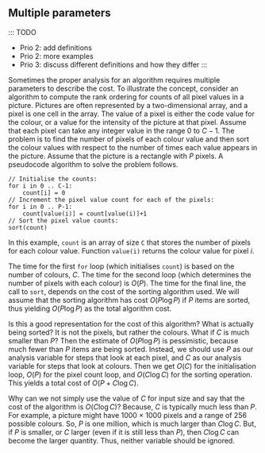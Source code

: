 
## Multiple parameters

::: TODO
- Prio 2: add definitions
- Prio 2: more examples
- Prio 3: discuss different definitions and how they differ
:::

Sometimes the proper analysis for an algorithm requires multiple
parameters to describe the cost. To illustrate the concept, consider an
algorithm to compute the rank ordering for counts of all pixel values in
a picture. Pictures are often represented by a two-dimensional array,
and a pixel is one cell in the array. The value of a pixel is either the
code value for the colour, or a value for the intensity of the picture at
that pixel. Assume that each pixel can take any integer value in the
range 0 to $C - 1$. The problem is to find the number of pixels of each
colour value and then sort the colour values with respect to the number of
times each value appears in the picture. Assume that the picture is a
rectangle with $P$ pixels. A pseudocode algorithm to solve the problem
follows.

    // Initialise the counts:
    for i in 0 .. C-1:
        count[i] = 0
    // Increment the pixel value count for each of the pixels:
    for i in 0 .. P-1:
        count[value(i)] = count[value(i)]+1
    // Sort the pixel value counts:
    sort(count)

In this example, `count` is an array of size `C` that stores the number
of pixels for each colour value. Function `value(i)` returns the colour
value for pixel $i$.

The time for the first `for` loop (which initialises `count`) is based
on the number of colours, $C$. The time for the second loop (which
determines the number of pixels with each colour) is $O(P)$. The
time for the final line, the call to `sort`, depends on the cost of the
sorting algorithm used. We will assume that the sorting algorithm has
cost $O(P \log P)$ if $P$ items are sorted, thus yielding
$O(P \log P)$ as the total algorithm cost.

Is this a good representation for the cost of this algorithm? What is
actually being sorted? It is not the pixels, but rather the colours. What
if $C$ is much smaller than $P$? Then the estimate of $O(P \log P)$
is pessimistic, because much fewer than $P$ items are being sorted.
Instead, we should use $P$ as our analysis variable for steps that look
at each pixel, and $C$ as our analysis variable for steps that look at
colours. Then we get $O(C)$ for the initialisation loop, $O(P)$
for the pixel count loop, and $O(C \log C)$ for the sorting
operation. This yields a total cost of $O(P + C \log C)$.

Why can we not simply use the value of $C$ for input size and say that
the cost of the algorithm is $O(C \log C)$? Because, $C$ is
typically much less than $P$. For example, a picture might have 1000
$\times$ 1000 pixels and a range of 256 possible colours. So, $P$ is one
million, which is much larger than $C \log C$. But, if $P$ is smaller,
or $C$ larger (even if it is still less than $P$), then $C \log C$ can
become the larger quantity. Thus, neither variable should be ignored.
